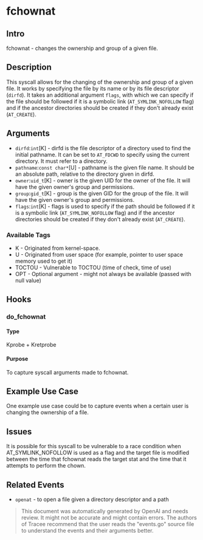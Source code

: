 
# fchownat

## Intro
fchownat - changes the ownership and group of a given file.

## Description
This syscall allows for the changing of the ownership and group of a given
file. It works by specifying the file by its name or by its file descriptor
(`dirfd`). It takes an additional argument `flags`, with which we can specify
if the file should be followed if it is a symbolic link (`AT_SYMLINK_NOFOLLOW`
flag) and if the ancestor directories should be created if they don't
already exist (`AT_CREATE`).

## Arguments
* `dirfd`:`int`[K] - dirfd is the file descriptor of a directory used to find the initial pathname. It can be set to `AT_FDCWD` to specify using the current directory. It must refer to a directory.
* `pathname`:`const char*`[U] - pathname is the given file name. It should be an absolute path, relative to the directory given in dirfd.
* `owner`:`uid_t`[K] - owner is the given UID for the owner of the file. It will have the given owner's group and permissions.
* `group`:`gid_t`[K] - group is the given GID for the group of the file. It will have the given owner's group and permissions.
* `flags`:`int`[K] - flags is used to specify if the path should be followed if it is a symbolic link (`AT_SYMLINK_NOFOLLOW` flag) and if the ancestor directories should be created if they don't already exist (`AT_CREATE`).

### Available Tags
* K - Originated from kernel-space.
* U - Originated from user space (for example, pointer to user space memory used to get it)
* TOCTOU - Vulnerable to TOCTOU (time of check, time of use)
* OPT - Optional argument - might not always be available (passed with null value)

## Hooks
### do_fchownat
#### Type
Kprobe + Kretprobe
#### Purpose
To capture syscall arguments made to fchownat.

## Example Use Case
One example use case could be to capture events when a certain user is changing
the ownership of a file.

## Issues
It is possible for this syscall to be vulnerable to a race condition when
AT_SYMLINK_NOFOLLOW is used as a flag and the target file is modified between
the time that fchownat reads the target stat and the time that it attempts
to perform the chown.

## Related Events
* `openat` - to open a file given a directory descriptor and a path

> This document was automatically generated by OpenAI and needs review. It might
> not be accurate and might contain errors. The authors of Tracee recommend that
> the user reads the "events.go" source file to understand the events and their
> arguments better.

